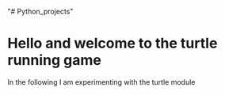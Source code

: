 "# Python_projects" 
# Hello and welcome to the turtle running game
<p>In the following I am experimenting with the turtle module</p>